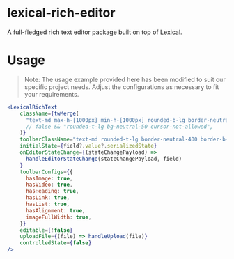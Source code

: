 # lexical-rich-editor
A full-fledged rich text editor package built on top of Lexical.
# Usage
> Note: The usage example provided here has been modified to suit our specific project needs. Adjust the configurations as necessary to fit your requirements.
```jsx
<LexicalRichText
    className={twMerge(
      "text-md max-h-[1000px] min-h-[1000px] rounded-b-lg border-neutral-400"
      // false && "rounded-t-lg bg-neutral-50 cursor-not-allowed",
    )}
    toolbarClassName="text-md rounded-t-lg border-neutral-400 border-b-0"
    initialState={field?.value?.serializedState}
    onEditorStateChange={(stateChangePayload) =>
      handleEditorStateChange(stateChangePayload, field)
    }
    toolbarConfigs={{
      hasImage: true,
      hasVideo: true,
      hasHeading: true,
      hasLink: true,
      hasList: true,
      hasAlignment: true,
      imageFullWidth: true,
    }}
    editable={!false}
    uploadFile={(file) => handleUpload(file)}
    controlledState={false}
/>
```
